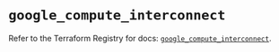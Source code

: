 # `google_compute_interconnect`

Refer to the Terraform Registry for docs: [`google_compute_interconnect`](https://registry.terraform.io/providers/hashicorp/google/5.45.2/docs/resources/compute_interconnect).
